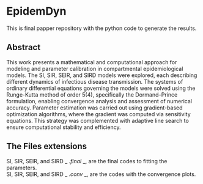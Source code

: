 # EpidemDyn
This is final papper repository with the python code to generate the results.  

## Abstract
This work presents a mathematical and computational approach for modeling and parameter
calibration in compartmental epidemiological models. The SI, SIR, SEIR, and SIRD models were
explored, each describing different dynamics of infectious disease transmission. The systems of
ordinary differential equations governing the models were solved using the Runge-Kutta method
of order 5(4), specifically the Dormand–Prince formulation, enabling convergence analysis and
assessment of numerical accuracy. Parameter estimation was carried out using gradient-based
optimization algorithms, where the gradient was computed via sensitivity equations. This strategy
was complemented with adaptive line search to ensure computational stability and efficiency.

## The Files extensions
SI, SIR, SEIR, and SIRD _ _.final_ _, are the final codes to fitting the parameters.  
SI, SIR, SEIR, and SIRD _ _.conv_ _, are the codes with the convergence plots.








